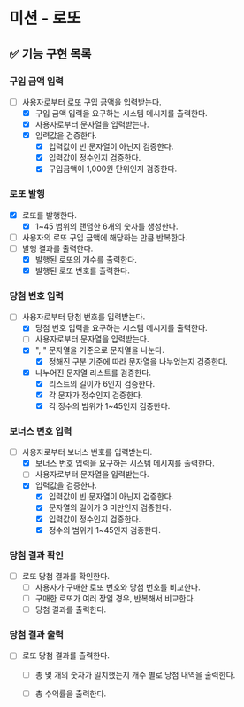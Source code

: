 # 미션 - 로또

## ✅ 기능 구현 목록

### 구입 금액 입력

- [ ] 사용자로부터 로또 구입 금액을 입력받는다.
  - [x] 구입 금액 입력을 요구하는 시스템 메시지를 출력한다.
  - [x] 사용자로부터 문자열을 입력받는다.
  - [x] 입력값을 검증한다.
    - [x] 입력값이 빈 문자열이 아닌지 검증한다.
    - [x] 입력값이 정수인지 검증한다.
    - [x] 구입금액이 1,000원 단위인지 검증한다.

### 로또 발행

- [x] 로또를 발행한다.
  - [x] 1~45 범위의 랜덤한 6개의 숫자를 생성한다.
- [ ] 사용자의 로또 구입 금액에 해당하는 만큼 반복한다.
- [ ] 발행 결과를 출력한다.
  - [x] 발행된 로또의 개수를 출력한다.
  - [x] 발행된 로또 번호를 출력한다.

### 당첨 번호 입력

- [ ] 사용자로부터 당첨 번호를 입력받는다.
  - [x] 당첨 번호 입력을 요구하는 시스템 메시지를 출력한다.
  - [ ] 사용자로부터 문자열을 입력받는다.
  - [x] ", " 문자열을 기준으로 문자열을 나눈다.
    - [x] 정해진 구분 기준에 따라 문자열을 나누었는지 검증한다.
  - [x] 나누어진 문자열 리스트를 검증한다.
    - [x] 리스트의 길이가 6인지 검증한다.
    - [x] 각 문자가 정수인지 검증한다.
    - [x] 각 정수의 범위가 1~45인지 검증한다.

### 보너스 번호 입력

- [ ] 사용자로부터 보너스 번호를 입력받는다.
  - [x] 보너스 번호 입력을 요구하는 시스템 메시지를 출력한다.
  - [ ] 사용자로부터 문자열을 입력받는다.
  - [x] 입력값을 검증한다.
    - [x] 입력값이 빈 문자열이 아닌지 검증한다.
    - [x] 문자열의 길이가 3 미만인지 검증한다.
    - [x] 입력값이 정수인지 검증한다.
    - [x] 정수의 범위가 1~45인지 검증한다.

### 당첨 결과 확인

- [ ] 로또 당첨 결과를 확인한다.
  - [ ] 사용자가 구매한 로또 번호와 당첨 번호를 비교한다.
  - [ ] 구매한 로또가 여러 장일 경우, 반복해서 비교한다.
  - [ ] 당첨 결과를 출력한다.

### 당첨 결과 출력

- [ ] 로또 당첨 결과를 출력한다.
  - [ ] 총 몇 개의 숫자가 일치했는지 개수 별로 당첨 내역을 출력한다.
  - [ ] 총 수익률을 출력한다.

